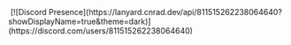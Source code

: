 <img src="https://count.getloli.com/get/@:Warasugi-777?theme=rule34" alt="" />
[![Discord Presence](https://lanyard.cnrad.dev/api/811515262238064640?showDisplayName=true&theme=dark)](https://discord.com/users/811515262238064640)
